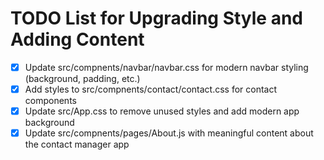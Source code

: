 # TODO List for Upgrading Style and Adding Content

- [x] Update src/compnents/navbar/navbar.css for modern navbar styling (background, padding, etc.)
- [x] Add styles to src/compnents/contact/contact.css for contact components
- [x] Update src/App.css to remove unused styles and add modern app background
- [x] Update src/compnents/pages/About.js with meaningful content about the contact manager app
